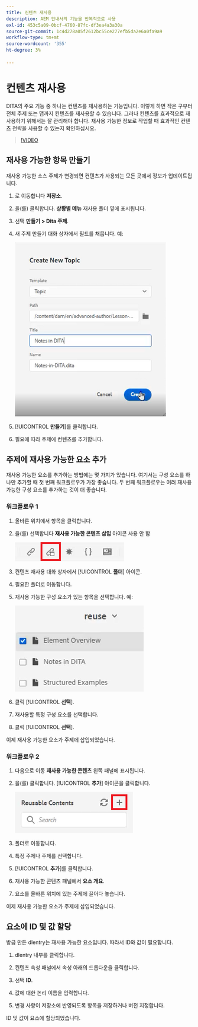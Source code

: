 ```yaml
---
title: 컨텐츠 재사용
description: AEM 안내서의 기능을 반복적으로 사용
exl-id: 453c5a09-0bcf-4760-87fc-df3ea4a3a30a
source-git-commit: 1c4d278a05f2612bc55ce277efb5da2e6a0fa9a9
workflow-type: tm+mt
source-wordcount: '355'
ht-degree: 3%

---
```


# 컨텐츠 재사용

DITA의 주요 기능 중 하나는 컨텐츠를 재사용하는 기능입니다. 이렇게 하면 작은 구부터 전체 주제 또는 맵까지 컨텐츠를 재사용할 수 있습니다.  그러나 컨텐츠를 효과적으로 재사용하기 위해서는 잘 관리해야 합니다. 재사용 가능한 정보로 작업할 때 효과적인 컨텐츠 전략을 사용할 수 있는지 확인하십시오.

>[!VIDEO](https://video.tv.adobe.com/v/342757?quality=12&learn=on)

## 재사용 가능한 항목 만들기

재사용 가능한 소스 주제가 변경되면 컨텐츠가 사용되는 모든 곳에서 정보가 업데이트됩니다.

1. 로 이동합니다 **저장소**.

2. 을(를) 클릭합니다. **상황별 메뉴** 재사용 폴더 옆에 표시됩니다.

3. 선택 **만들기 > Dita 주제**.

4. 새 주제 만들기 대화 상자에서 필드를 채웁니다. 예:

   ![확인](images/lesson-8/new-topic-dialog.png)

5. [!UICONTROL **만들기**]&#x200B;를 클릭합니다.

6. 필요에 따라 주제에 컨텐츠를 추가합니다.

## 주제에 재사용 가능한 요소 추가

재사용 가능한 요소를 추가하는 방법에는 몇 가지가 있습니다. 여기서는 구성 요소를 하나만 추가할 때 첫 번째 워크플로우가 가장 좋습니다. 두 번째 워크플로우는 여러 재사용 가능한 구성 요소를 추가하는 것이 더 좋습니다.

### 워크플로우 1

1. 올바른 위치에서 항목을 클릭합니다.

2. 을(를) 선택합니다 **재사용 가능한 콘텐츠 삽입** 아이콘 사용 안 함

   ![확인](images/lesson-8/insert-reuse-icon.png)

3. 컨텐츠 재사용 대화 상자에서 [!UICONTROL **폴더**] 아이콘.

4. 필요한 폴더로 이동합니다.

5. 재사용 가능한 구성 요소가 있는 항목을 선택합니다.
예:

   ![확인](images/lesson-8/reusable-topic.png)

6. 클릭 [!UICONTROL **선택**].

7. 재사용할 특정 구성 요소를 선택합니다.

8. 클릭 [!UICONTROL **선택**].

이제 재사용 가능한 요소가 주제에 삽입되었습니다.

### 워크플로우 2

1. 다음으로 이동 **재사용 가능한 콘텐츠** 왼쪽 패널에 표시됩니다.

2. 을(를) 클릭합니다. [!UICONTROL **추가**] 아이콘을 클릭합니다.

   ![확인](images/lesson-8/reuse-contents-icon.png)

3. 폴더로 이동합니다.

4. 특정 주제나 주제를 선택합니다.

5. [!UICONTROL **추가**]&#x200B;를 클릭합니다.

6. 재사용 가능한 콘텐츠 패널에서 **요소 개요**.

7. 요소를 올바른 위치에 있는 주제에 끌어다 놓습니다.

이제 재사용 가능한 요소가 주제에 삽입되었습니다.

## 요소에 ID 및 값 할당

방금 만든 dlentry는 재사용 가능한 요소입니다. 따라서 ID와 값이 필요합니다.

1. dlentry 내부를 클릭합니다.

2. 컨텐츠 속성 패널에서 속성 아래의 드롭다운을 클릭합니다.

3. 선택 **ID**.

4. 값에 대한 논리 이름을 입력합니다.

5. 변경 사항이 저장소에 반영되도록 항목을 저장하거나 버전 지정합니다.

ID 및 값이 요소에 할당되었습니다.
